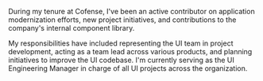 During my tenure at Cofense, I've been an active contributor on
application modernization efforts, new project initiatives, and
contributions to the company's internal component library.

My responsibilities have included representing the UI team in project
development, acting as a team lead across various products, and planning
initiatives to improve the UI codebase. I'm currently serving as the 
UI Engineering Manager in charge of all UI projects across the 
organization.
